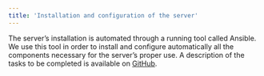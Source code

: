 ```yaml
---
title: 'Installation and configuration of the server'
---
```


The server’s installation is automated through a running tool called Ansible. We use this tool in order to install and configure automatically all the components necessary for the server’s proper use. A description of the tasks to be completed is available on [GitHub](http://ansiblecube.doc.bibliosansfrontieres.org).

